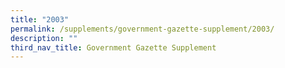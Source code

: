 ```yaml
---
title: "2003"
permalink: /supplements/government-gazette-supplement/2003/
description: ""
third_nav_title: Government Gazette Supplement
---
```

